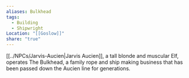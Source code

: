 ```yaml
---
aliases: Bulkhead
tags:
  - Building
  - Shipwright
Location: "[[Goslow]]"
share: "true"
---
```


[[../NPCs/Jarvis-Aucien|Jarvis Aucien]], a tall blonde and muscular Elf, operates The Bulkhead, a family rope and ship making business that has been passed down the Aucien line for generations.